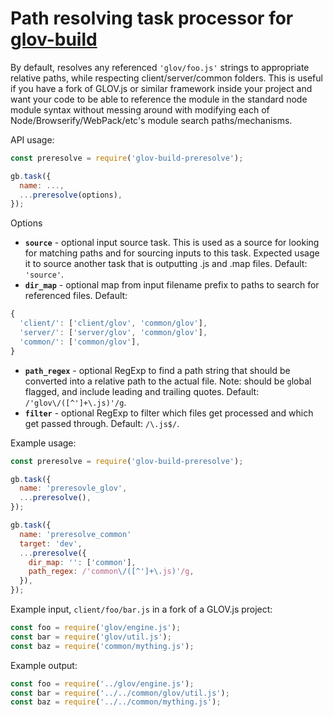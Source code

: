 Path resolving task processor for [glov-build](https://github.com/Jimbly/glov-build)
=============================

By default, resolves any referenced `'glov/foo.js'` strings to appropriate relative paths, while respecting client/server/common folders.  This is useful if you have a fork of GLOV.js or similar framework inside your project and want your code to be able to reference the module in the standard node module syntax without messing around with modifying each of Node/Browserify/WebPack/etc's module search paths/mechanisms.

API usage:
```javascript
const preresolve = require('glov-build-preresolve');

gb.task({
  name: ...,
  ...preresolve(options),
});
```
Options
* **`source`** - optional input source task.  This is used as a source for looking for matching paths and for sourcing inputs to this task.  Expected usage it to source another task that is outputting .js and .map files.  Default: `'source'`.
* **`dir_map`** - optional map from input filename prefix to paths to search for referenced files.  Default:
```javascript
{
  'client/': ['client/glov', 'common/glov'],
  'server/': ['server/glov', 'common/glov'],
  'common/': ['common/glov'],
}
```
* **`path_regex`** - optional RegExp to find a path string that should be converted into a relative path to the actual file.  Note: should be `g`lobal flagged, and include leading and trailing quotes.  Default: `/'glov\/([^']+\.js)'/g`.
* **`filter`** - optional RegExp to filter which files get processed and which get passed through.  Default: `/\.js$/`.


Example usage:
```javascript
const preresolve = require('glov-build-preresolve');

gb.task({
  name: 'preresovle_glov',
  ...preresolve(),
});

gb.task({
  name: 'preresolve_common'
  target: 'dev',
  ...preresolve({
    dir_map: '': ['common'],
    path_regex: /'common\/([^']+\.js)'/g,
  }),
});

```

Example input, `client/foo/bar.js` in a fork of a GLOV.js project:
```javascript
const foo = require('glov/engine.js');
const bar = require('glov/util.js');
const baz = require('common/mything.js');
```
Example output:
```javascript
const foo = require('../glov/engine.js');
const bar = require('../../common/glov/util.js');
const baz = require('../../common/mything.js');
```
